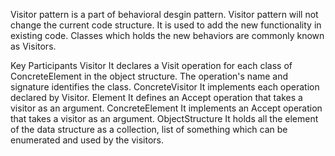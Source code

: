
Visitor pattern is a part of behavioral desgin pattern.
Visitor pattern will not change the current code structure. It is used to add the new functionality in existing code.
Classes which holds the new behaviors are commonly known as Visitors.

Key Participants
Visitor           It declares a Visit operation for each class of ConcreteElement in the object structure. The operation's name and signature identifies the class.
ConcreteVisitor   It implements each operation declared by Visitor.
Element           It defines an Accept operation that takes a visitor as an argument.
ConcreteElement   It implements an Accept operation that takes a visitor as an argument.
ObjectStructure   It holds all the element of the data structure as a collection, list of something which can be enumerated and used by the visitors.



